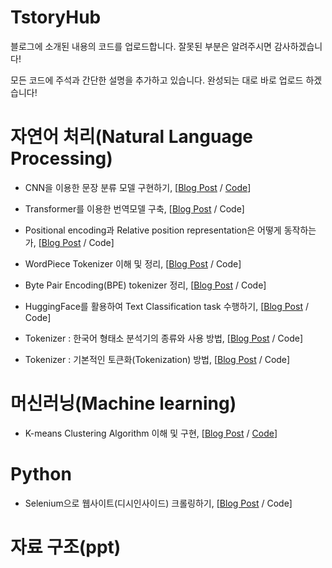 # TstoryHub
블로그에 소개된 내용의 코드를 업로드합니다.
잘못된 부분은 알려주시면 감사하겠습니다!

모든 코드에 주석과 간단한 설명을 추가하고 있습니다. 완성되는 대로 바로 업로드 하겠습니다!

# 자연어 처리(Natural Language Processing)

- CNN을 이용한 문장 분류 모델 구현하기, [[Blog Post](https://kaya-dev.tistory.com/6) / [Code](https://github.com/Kaya176/TstoryHub/tree/main/CNN%EC%9D%84%20%EC%9D%B4%EC%9A%A9%ED%95%9C%20%EB%AC%B8%EC%9E%A5%20%EB%B6%84%EB%A5%98%20%EB%AA%A8%EB%8D%B8%20%EA%B5%AC%ED%98%84%ED%95%98%EA%B8%B0)]

- Transformer를 이용한 번역모델 구축, [[Blog Post](https://kaya-dev.tistory.com/12) / Code]

- Positional encoding과 Relative position representation은 어떻게 동작하는가, [[Blog Post](https://kaya-dev.tistory.com/43) / Code]

- WordPiece Tokenizer 이해 및 정리, [[Blog Post](https://kaya-dev.tistory.com/47) / Code]

- Byte Pair Encoding(BPE) tokenizer 정리, [[Blog Post](https://kaya-dev.tistory.com/46) / Code]

- HuggingFace를 활용하여 Text Classification task 수행하기, [[Blog Post](https://kaya-dev.tistory.com/56) / Code]

- Tokenizer : 한국어 형태소 분석기의 종류와 사용 방법, [[Blog Post](https://kaya-dev.tistory.com/20) / Code]

- Tokenizer : 기본적인 토큰화(Tokenization) 방법, [[Blog Post](https://kaya-dev.tistory.com/55) / Code]

# 머신러닝(Machine learning)

- K-means Clustering Algorithm 이해 및 구현, [[Blog Post](https://kaya-dev.tistory.com/25) / [Code](https://github.com/Kaya176/TstoryHub/tree/main/K-means%20Clustering%20Algorithm%20%EC%9D%B4%ED%95%B4%20%EB%B0%8F%20%EA%B5%AC%ED%98%84)]

# Python

- Selenium으로 웹사이트(디시인사이드) 크롤링하기, [[Blog Post](https://kaya-dev.tistory.com/32) / Code]

# 자료 구조(ppt)
